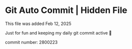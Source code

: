 # Git Auto Commit | Hidden File

This file was added Feb 12, 2025

Just for fun and keeping my daily git commit active 🤪

commit number: 2800223
